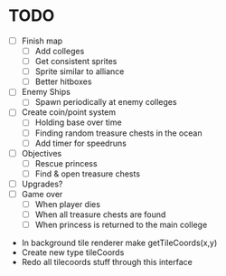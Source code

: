 # TODO

- [ ] Finish map
    - [ ] Add colleges
    - [ ] Get consistent sprites
    - [ ] Sprite similar to alliance
    - [ ] Better hitboxes
- [ ] Enemy Ships
    - [ ] Spawn periodically at enemy colleges
- [ ] Create coin/point system
    - [ ] Holding base over time
    - [ ] Finding random treasure chests in the ocean
    - [ ] Add timer for speedruns
- [ ] Objectives
    - [ ] Rescue princess
    - [ ] Find & open treasure chests
- [ ] Upgrades?
- [ ] Game over
    - [ ] When player dies
    - [ ] When all treasure chests are found
    - [ ] When princess is returned to the main college

- In background tile renderer make getTileCoords(x,y)
- Create new type tileCoords
- Redo all tilecoords stuff through this interface